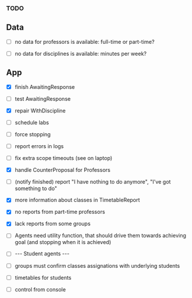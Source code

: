 ### TODO

## Data

- [ ] no data for professors is available: full-time or part-time?
- [ ] no data for disciplines is available: minutes per week?



## App

- [x] finish AwaitingResponse
- [ ] test AwaitingResponse
- [x] repair WithDiscipline


- [ ] schedule labs
- [ ] force stopping
- [ ] report errors in logs
- [ ] fix extra scope timeouts (see on laptop)
- [x] handle CounterProposal for Professors
- [ ] (notify finished) report "I have nothing to do anymore", "I've got something to do"
- [x] more information about classes in TimetableReport


- [x] no reports from part-time professors
- [x] lack reports from some groups


- [ ] Agents need utility function, that should drive them towards achieving goal (and stopping when it is achieved)


- [ ] --- Student agents ---
- [ ] groups must confirm classes assignations with underlying students
- [ ] timetables for students


- [ ] control from console